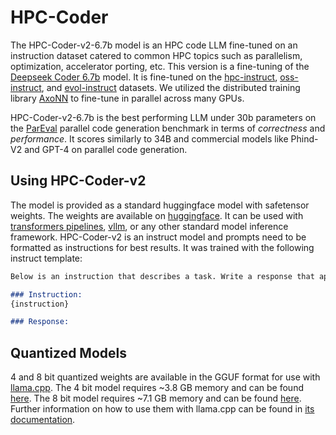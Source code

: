 # HPC-Coder

The HPC-Coder-v2-6.7b model is an HPC code LLM fine-tuned on an instruction
dataset catered to common HPC topics such as parallelism, optimization,
accelerator porting, etc. This version is a fine-tuning of the [Deepseek Coder
6.7b](https://huggingface.co/deepseek-ai/deepseek-coder-6.7b-base) model. It is
fine-tuned on the
[hpc-instruct](https://huggingface.co/datasets/hpcgroup/hpc-instruct),
[oss-instruct](https://huggingface.co/datasets/ise-uiuc/Magicoder-OSS-Instruct-75K),
and
[evol-instruct](https://huggingface.co/datasets/nickrosh/Evol-Instruct-Code-80k-v1)
datasets. We utilized the distributed training library
[AxoNN](https://github.com/axonn-ai/axonn) to fine-tune in parallel across many
GPUs.

HPC-Coder-v2-6.7b is the best performing LLM under 30b parameters on the
[ParEval](https://github.com/parallelcodefoundry/ParEval) parallel code
generation benchmark in terms of _correctness_ and _performance_. It scores
similarly to 34B and commercial models like Phind-V2 and GPT-4 on parallel code
generation.

## Using HPC-Coder-v2

The model is provided as a standard huggingface model with safetensor weights.
The weights are available on
[huggingface](https://huggingface.co/hpcgroup/hpc-coder-v2-6.7b). It can be used
with [transformers
pipelines](https://huggingface.co/docs/transformers/en/main_classes/pipelines),
[vllm](https://github.com/vllm-project/vllm), or any other standard model
inference framework. HPC-Coder-v2 is an instruct model and prompts need to be
formatted as instructions for best results. It was trained with the following
instruct template:

```md
Below is an instruction that describes a task. Write a response that appropriately completes the request.

### Instruction:
{instruction}

### Response:

```

## Quantized Models

4 and 8 bit quantized weights are available in the GGUF format for use with
[llama.cpp](https://github.com/ggerganov/llama.cpp). The 4 bit model requires
~3.8 GB memory and can be found
[here](https://huggingface.co/hpcgroup/hpc-coder-v2-6.7b-Q4_K_S-GGUF). The 8 bit
model requires ~7.1 GB memory and can be found
[here](https://huggingface.co/hpcgroup/hpc-coder-v2-6.7b-Q8_0-GGUF). Further
information on how to use them with llama.cpp can be found in [its
documentation](https://github.com/ggerganov/llama.cpp).
